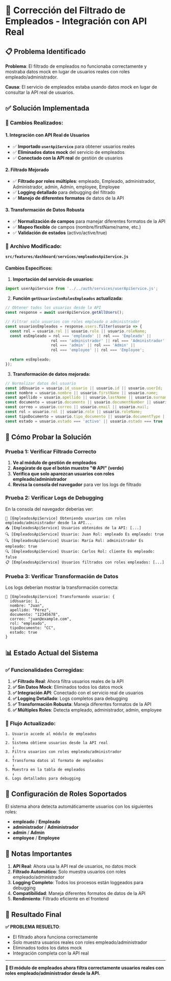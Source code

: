 # 🔧 Corrección del Filtrado de Empleados - Integración con API Real

## 📋 Problema Identificado

**Problema**: El filtrado de empleados no funcionaba correctamente y mostraba datos mock en lugar de usuarios reales con roles empleado/administrador.

**Causa**: El servicio de empleados estaba usando datos mock en lugar de consultar la API real de usuarios.

## ✅ Solución Implementada

### 🔧 **Cambios Realizados:**

#### 1. **Integración con API Real de Usuarios**
- ✅ **Importado `userApiService`** para obtener usuarios reales
- ✅ **Eliminados datos mock** del servicio de empleados
- ✅ **Conectado con la API real** de gestión de usuarios

#### 2. **Filtrado Mejorado**
- ✅ **Filtrado por roles múltiples**: empleado, Empleado, administrador, Administrador, admin, Admin, employee, Employee
- ✅ **Logging detallado** para debugging del filtrado
- ✅ **Manejo de diferentes formatos** de datos de la API

#### 3. **Transformación de Datos Robusta**
- ✅ **Normalización de campos** para manejar diferentes formatos de la API
- ✅ **Mapeo flexible** de campos (nombre/firstName/name, etc.)
- ✅ **Validación de estados** (activo/active/true)

### 📁 **Archivo Modificado:**

**`src/features/dashboard/services/empleadosApiService.js`**

#### **Cambios Específicos:**

1. **Importación del servicio de usuarios:**
```javascript
import userApiService from '../../auth/services/userApiService.js';
```

2. **Función `getUsuariosConRolesEmpleados` actualizada:**
```javascript
// Obtener todos los usuarios desde la API
const response = await userApiService.getAllUsers();

// Filtrar solo usuarios con roles empleado o administrador
const usuariosEmpleados = response.users.filter(usuario => {
  const rol = usuario.rol || usuario.role || usuario.roleName;
  const esEmpleado = rol === 'empleado' || rol === 'Empleado' || 
                    rol === 'administrador' || rol === 'Administrador' ||
                    rol === 'admin' || rol === 'Admin' ||
                    rol === 'employee' || rol === 'Employee';
  
  return esEmpleado;
});
```

3. **Transformación de datos mejorada:**
```javascript
// Normalizar datos del usuario
const idUsuario = usuario.id_usuario || usuario.id || usuario.userId;
const nombre = usuario.nombre || usuario.firstName || usuario.name;
const apellido = usuario.apellido || usuario.lastName || usuario.surname;
const documento = usuario.documento || usuario.documentNumber || usuario.document;
const correo = usuario.correo || usuario.email || usuario.mail;
const rol = usuario.rol || usuario.role || usuario.roleName;
const tipoDocumento = usuario.tipo_documento || usuario.documentType || usuario.document_type || 'CC';
const estado = usuario.estado === 'activo' || usuario.estado === true || usuario.active === true;
```

## 🧪 Cómo Probar la Solución

### **Prueba 1: Verificar Filtrado Correcto**
1. **Ve al módulo de gestión de empleados**
2. **Asegúrate de que el botón muestre "🌐 API" (verde)**
3. **Verifica que solo aparezcan usuarios con roles empleado/administrador**
4. **Revisa la consola del navegador** para ver los logs de filtrado

### **Prueba 2: Verificar Logs de Debugging**
En la consola del navegador deberías ver:
```
👥 [EmpleadosApiService] Obteniendo usuarios con roles empleado/administrador desde la API...
📥 [EmpleadosApiService] Usuarios obtenidos de la API: [...]
🔍 [EmpleadosApiService] Usuario: Juan Rol: empleado Es empleado: true
🔍 [EmpleadosApiService] Usuario: María Rol: administrador Es empleado: true
🔍 [EmpleadosApiService] Usuario: Carlos Rol: cliente Es empleado: false
📋 [EmpleadosApiService] Usuarios filtrados con roles empleados: [...]
```

### **Prueba 3: Verificar Transformación de Datos**
Los logs deberían mostrar la transformación correcta:
```
🔄 [EmpleadosApiService] Transformando usuario: {
  idUsuario: 1,
  nombre: "Juan",
  apellido: "Pérez",
  documento: "12345678",
  correo: "juan@example.com",
  rol: "empleado",
  tipoDocumento: "CC",
  estado: true
}
```

## 📊 Estado Actual del Sistema

### ✅ **Funcionalidades Corregidas:**

1. **✅ Filtrado Real**: Ahora filtra usuarios reales de la API
2. **✅ Sin Datos Mock**: Eliminados todos los datos mock
3. **✅ Integración API**: Conectado con el servicio real de usuarios
4. **✅ Logging Detallado**: Logs completos para debugging
5. **✅ Transformación Robusta**: Maneja diferentes formatos de la API
6. **✅ Múltiples Roles**: Detecta empleado, administrador, admin, employee

### 🔄 **Flujo Actualizado:**

```
1. Usuario accede al módulo de empleados
   ↓
2. Sistema obtiene usuarios desde la API real
   ↓
3. Filtra usuarios con roles empleado/administrador
   ↓
4. Transforma datos al formato de empleados
   ↓
5. Muestra en la tabla de empleados
   ↓
6. Logs detallados para debugging
```

## 🔧 Configuración de Roles Soportados

El sistema ahora detecta automáticamente usuarios con los siguientes roles:

- **empleado** / **Empleado**
- **administrador** / **Administrador**
- **admin** / **Admin**
- **employee** / **Employee**

## 📝 Notas Importantes

1. **API Real**: Ahora usa la API real de usuarios, no datos mock
2. **Filtrado Automático**: Solo muestra usuarios con roles empleado/administrador
3. **Logging Completo**: Todos los procesos están loggeados para debugging
4. **Compatibilidad**: Maneja diferentes formatos de datos de la API
5. **Rendimiento**: Filtrado eficiente en el frontend

## 🎯 Resultado Final

**✅ PROBLEMA RESUELTO**: 
- El filtrado ahora funciona correctamente
- Solo muestra usuarios reales con roles empleado/administrador
- Eliminados todos los datos mock
- Integración completa con la API real

---

**🎉 El módulo de empleados ahora filtra correctamente usuarios reales con roles empleado/administrador desde la API.**
